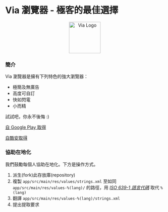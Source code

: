 # Via 瀏覽器 - 極客的最佳選擇

<div align="center"><img src="http://viayoo.com/en/images/logo.png" alt="Via Logo" height="100"/></div>

### 簡介

Via 瀏覽器是擁有下列特色的強大瀏覽器：

- 極簡及無廣告
- 高度可自訂
- 快如閃電
- 小而精

試試吧，你永不後悔 :)

[自 Google Play 取得](https://play.google.com/store/apps/details?id=mark.via.gp)

[自酷安取得](https://www.coolapk.com/apk/mark.via)

### 協助在地化

我們鼓勵每個人協助在地化。下方是操作方式。

1. 派生(fork)此存放庫(repository)
2. 複製 `app/src/main/res/values/strings.xml` 至如同 `app/src/main/res/values-%(lang)/` 的路徑，用 [*ISO 639-1 語言代碼*](http://www.loc.gov/standards/iso639-2/php/code_list.php) 取代 `%(lang)`
3. 翻譯 `app/src/main/res/values-%(lang)/strings.xml`
4. 提出提取要求